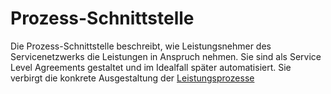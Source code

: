 # Prozess-Schnittstelle

Die Prozess-Schnittstelle beschreibt, wie Leistungsnehmer des Servicenetzwerks die Leistungen in Anspruch nehmen. Sie sind als Service Level Agreements gestaltet und im Idealfall später automatisiert. Sie verbirgt die konkrete Ausgestaltung der [Leistungsprozesse](02-leistungsprozesse.md)

